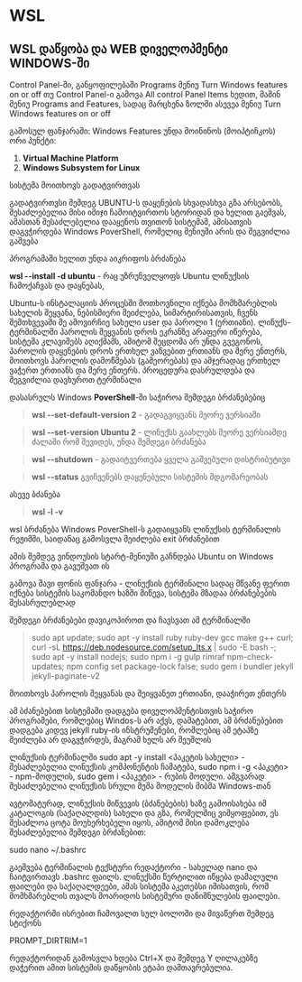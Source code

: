 # WSL
## WSL დაწყობა და WEB დიველოპმენტი WINDOWS-ში


Control Panel-ში, განყოფილებაში Programs მენიუ Turn Windows features on or off
თუ Control Panel-ი გამოვა All control Panel Items ხედით, მაშინ მენიუ Programs and Features, სადაც მარცხენა ზოლში ასევეა მენიუ Turn Windows features on or off

გამოსულ ფანჯარაში: Windows Features უნდა მოინინოს (მოიპტიჩკოს) ორი პუნქტი:
1. **Virtual Machine Platform**
2. **Windows Subsystem for Linux**

სისტემა მოითხოვს გადატვირთვას

გადატვირთვსი შემდეგ UBUNTU-ს დაყენების სხვადასხვა გზა არსებობს, შესაძლებელია მისი იმიჯი ჩამოიტვირთოს სტორიდან და ხელით გაეშვას, ამასთან შესაძლებელია დააყენოს თვითონ სისტემამ, ამისათვის დაგვჭირდება Windows PoverShell, რომელიც მენიუში არის და შეგვიძლია გაშვება

პროგრამაში ხელით უნდა აიკრიფოს ბრძანება 

**wsl --install -d ubuntu** - რაც უზრუნველყოფს Ubuntu ლინუქსის ჩამოქაჩვას და დაყნებას, 

Ubuntu-ს ინსტალაციის პროცესში მოთხოვნილი იქნება მომხმარებლის სახელის შეყვანა, ნებისმიერი შეიძლება, სიმარტირისათვის, ჩვენს შემთხვევაში მე ამოვირჩიე სახელი user და პაროლი 1 (ერთიანი). 
ლინუქს-ტერმინალში პაროლის შეყვანის დროს ეკრანზე არაფერი იწერება, სისტემა კლავიშებს აღიქმამს, ამიტომ შეცდომა არ უნდა გვეგონოს, პაროლის დაყენების დროს ერთხელ ვაწვებით ერთიანს და მერე ენთერს, მოითხოვს პაროლის დამოწმებას (გამეორებას) და ამჯერადაც ერთხელ ვაჭერთ ერთიანს და მერე ენთერს. პროცედურა დასრულდება და შეგვიძლია დავხუროთ ტერმინალი 

დასასრულს Windows **PoverShell**-ში საჭიროა შემდეგი ბრძანებებიც

> **wsl --set-default-version 2** - გადაგვიყვანს მეორე ვერსიაში

> **wsl --set-version Ubuntu 2** - ლინუქსს გაახლებს მეორე ვერსიამდე
ძალაში რომ შევიდეს, უნდა შემდეგი ბრძანება

>**wsl --shutdown** - გადაიტვერთება ყველა გაშვებული დისტრიბუტივი

> **wsl --status** გვიჩვენებს დაყენებული სისტემის მდგომარეობას

ასევე ბძანება 

> **wsl -l -v**

wsl ბრძანება Windows PoverShell-ს გადაიყვანს ლინუქსის ტერმინალის რეჟიმში, საიდანაც გამოსვლა შეიძლება exit ბრძანებით

ამის შემდეგ ვინდოუსის სტარტ-მენიუში გაჩნდება Ubuntu on Windows პროგრამა და გავუშვათ ის

გამოვა შავი ფონის ფანჯარა - ლინუქსის ტერმინალი სადაც მწვანე ფერით იქნება სისტემის საკომანდო ხაზში მიწევა, სისტემა მზადაა ბრძანებების შესასრულებლად

შემდეგი ბრძანებები დავიკოპიროთ და ჩავსვათ ამ ტერმინალში

> sudo apt update; sudo apt -y install ruby ruby-dev gcc make g++ curl; curl -sL https://deb.nodesource.com/setup_lts.x | sudo -E bash -; sudo apt -y install nodejs; sudo npm i -g gulp rimraf npm-check-updates; npm config set package-lock false; sudo gem i bundler jekyll jekyll-paginate-v2

მოითხოვს პაროლის შეყვანას და შეიყვანეთ ერთიანი, დააჭირეთ ენთერს

ამ ბძანებებით სისტემაში დადგება დიველოპმენტისთვის საჭირო პროგრამები, რომლებიც Windos-ს არ აქვს, დამატებით, ამ ბრძანებებით დადგება კიდევ  jekyll ruby-ის ინსტრუმენები, რომლებიც ამ ეტაპზე შეიძლება არ დაგვჭირდეს, მაგრამ ხელს არ შეუშლის

ლინუქსის ტერმინალში sudo apt -y install <პაკეტის სახელი> - შესაძლებელია ლინუქსის კომპონენტის ჩამატება, sudo npm i -g <პაკეტი> - npm-მოდულის, sudo gem i <პაკეტი> - რუბის მოდული. ამგვარად შესაძლებელია ლინუქსის სრული მუშა მოდელის მიბმა Windows-თან

ავტომატურად, ლინუქსის მიწვევის (ბძანებების) ხაზე გამოისახება იმ კატალოგის (საქაღალდის) სახელი და გზა, რომელშიც ვიმყოფებით, ეს შესაძლოა ცოტა მოუხერხებელი იყოს, ამიტომ მისი დამოკლება შესაძლებელია შემდეგი ბრძანებით:

sudo nano ~/.bashrc

გაეშვება ტერმინალის ტექსტური რედაქტორი - სახელად nano და ჩაიტვირთავს  .bashrc ფაილს. ლინუქსში წერტილით იწყება დამალული ფაილები და საქაღალდეები, ამას სისტემა აკეთებსი იმისათვის, რომ მომხმარებლის თვალს მოარიდოს სისტემური დანიშნულების ფაილები.

რედაქტორში ისრებით ჩამოვალთ სულ ბოლოში და მივაწერთ შემდეგ სტიქონს

PROMPT_DIRTRIM=1

რედაქტორიდან გამოსვლა ხდება Ctrl+X და შემდეგ Y ღილაკებზე დაჭერით
ამით სისტემის დაწყობის ეტაპი დამთავრებულია.


